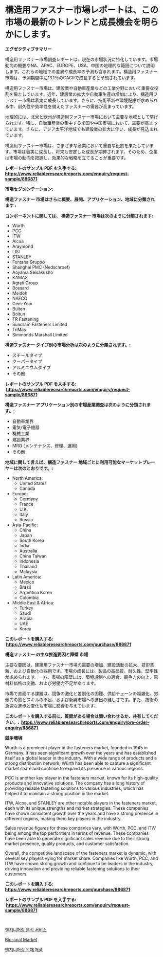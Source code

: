 <p><h1>構造用ファスナー市場レポートは、この市場の最新のトレンドと成長機会を明らかにします。</h1></p><p><strong>エグゼクティブサマリー</strong></p>
<p><p>構造用ファスナー市場調査レポートは、現在の市場状況に特化しています。市場動向の概要やNA、APAC、EUROPE、USA、中国の地理的な範囲について説明します。これらの地域での差異や成長率の予測も含まれます。構造用ファスナー市場は、予測期間中に13.1％のCAGRで成長すると予想されています。</p><p>構造用ファスナー市場は、建設業や自動車産業などの工業分野において重要な役割を果たしています。近年、建設業の拡大や自動車生産の増加により、構造用ファスナー市場は着実に成長しています。さらに、技術革新や環境配慮が求められる中、耐久性や効率性を備えたファスナーの需要が高まっています。</p><p>地理的には、北米と欧州が構造用ファスナー市場において主要な地域として挙げられます。特に、自動車産業の集中する米国や中国市場において、需要が高まっています。さらに、アジア太平洋地域でも建設業の拡大に伴い、成長が見込まれています。</p><p>構造用ファスナー市場は、さまざまな産業において重要な役割を果たしています。市場は着実に成長し、将来も安定した成長が期待されます。そのため、企業は市場の動向を把握し、効果的な戦略を立てることが重要です。</p></p>
<p><strong>レポートのサンプル PDF を入手する: <a href="https://www.reliableresearchreports.com/enquiry/request-sample/886871">https://www.reliableresearchreports.com/enquiry/request-sample/886871</a></strong></p>
<p><strong>市場セグメンテーション:</strong></p>
<p><strong> 構造ファスナー 市場はさらに概要、展開、アプリケーション、地域に分類されます :</strong></p>
<p><strong>コンポーネントに関しては、 構造ファスナー 市場は次のように分類されます: &nbsp;</strong></p>
<p><ul><li>Würth</li><li>PCC</li><li>ITW</li><li>Alcoa</li><li>Araymond</li><li>LISI</li><li>STANLEY</li><li>Fontana Gruppo</li><li>Shanghai PMC (Nedschroef)</li><li>Aoyama Seisakusho</li><li>KAMAX</li><li>Agrati Group</li><li>Bossard</li><li>Meidoh</li><li>NAFCO</li><li>Gem-Year</li><li>Bulten</li><li>Boltun</li><li>TR Fastening</li><li>Sundram Fasteners Limited</li><li>TriMas</li><li>Simmonds Marshall Limited</li></ul></p>
<p><strong> 構造ファスナー タイプ別の市場分析は次のように分類されます。:</strong></p>
<p><ul><li>スチールタイプ</li><li>クーパータイプ</li><li>アルミニウムタイプ</li><li>その他</li></ul></p>
<p><strong>レポートのサンプル PDF を入手する: &nbsp;<a href="https://www.reliableresearchreports.com/enquiry/request-sample/886871">https://www.reliableresearchreports.com/enquiry/request-sample/886871</a></strong></p>
<p><strong> 構造ファスナー アプリケーション別の市場産業調査は次のように分類されます。:</strong></p>
<p><ul><li>自動車業界</li><li>電気/電子機器</li><li>機械工業</li><li>建設業界</li><li>MRO (メンテナンス、修理、運用)</li><li>その他</li></ul></p>
<p><strong>地域に関して言えば、構造ファスナー 地域ごとに利用可能なマーケットプレーヤーは次のとおりです。:</strong></p>
<p><ul>
    <li>
        North America:
        <ul>
            <li>United States</li>
            <li>Canada</li>
        </ul>
    </li>
    <li>
        Europe:
        <ul>
            <li>Germany</li>
            <li>France</li>
            <li>U.K.</li>
            <li>Italy</li>
            <li>Russia</li>
        </ul>
    </li>
    <li>
        Asia-Pacific:
        <ul>
            <li>China</li>
            <li>Japan</li>
            <li>South Korea</li>
            <li>India</li>
            <li>Australia</li>
            <li>China Taiwan</li>
            <li>Indonesia</li>
            <li>Thailand</li>
            <li>Malaysia</li>
        </ul>
    </li>
    <li>
        Latin America:
        <ul>
            <li>Mexico</li>
            <li>Brazil</li>
            <li>Argentina Korea</li>
            <li>Colombia</li>
        </ul>
    </li>
    <li>
        Middle East & Africa:
        <ul>
            <li>Turkey</li>
            <li>Saudi</li>
            <li>Arabia</li>
            <li>UAE</li>
            <li>Korea</li>
        </ul>
    </li>
    </ul></p>
<p><strong>このレポートを購入する: &nbsp;<a href="https://www.reliableresearchreports.com/purchase/886871">https://www.reliableresearchreports.com/purchase/886871</a></strong></p>
<p><strong>構造ファスナー の主な推進要因と障壁 市場</strong></p>
<p><p>主要な要因は、建築用ファスナー市場の需要の増加、建設活動の拡大、技術革新、および自動化の採用です。市場の成長には、製品の高品質、耐久性、堅牢性が求められます。一方、市場の障壁には、環境規制への適合、競争力の向上、原材料価格の変動、および労働力不足があります。</p><p>市場で直面する課題は、競争の激化と差別化の困難、供給チェーンの複雑化、労働力の質とスキルの不足、および新興市場への進出の難しさです。また、技術の急速な進歩と変化も市場に影響を与えています。</p></p>
<p><strong>このレポートを購入する前に、質問がある場合は問い合わせるか、共有してください。:&nbsp; <a href="https://www.reliableresearchreports.com/enquiry/pre-order-enquiry/886871">https://www.reliableresearchreports.com/enquiry/pre-order-enquiry/886871</a></strong></p>
<p><strong>競争環境</strong></p>
<p><p>Würth is a prominent player in the fasteners market, founded in 1945 in Germany. It has seen significant growth over the years and has established itself as a global leader in the industry. With a wide range of products and a strong distribution network, Würth has been able to capture a significant market share and continue to expand its presence in various regions.</p><p>PCC is another key player in the fasteners market, known for its high-quality products and innovative solutions. The company has a long history of providing reliable fastening solutions to various industries, which has helped it to maintain a strong position in the market.</p><p>ITW, Alcoa, and STANLEY are other notable players in the fasteners market, each with its unique strengths and market strategies. These companies have shown consistent growth over the years and have a strong presence in different regions, making them key players in the industry.</p><p>Sales revenue figures for these companies vary, with Würth, PCC, and ITW being among the top performers in terms of revenue. These companies have been able to generate significant sales revenue due to their strong market presence, quality products, and customer satisfaction.</p><p>Overall, the competitive landscape of the fasteners market is dynamic, with several key players vying for market share. Companies like Würth, PCC, and ITW have shown strong growth and continue to be leaders in the industry, driving innovation and providing reliable fastening solutions to their customers.</p></p>
<p><strong>このレポートを購入する: &nbsp; <a href="https://www.reliableresearchreports.com/purchase/886871">https://www.reliableresearchreports.com/purchase/886871</a></strong></p>
<p><strong>レポートのサンプル PDF を入手する: &nbsp;<a href="https://www.reliableresearchreports.com/enquiry/request-sample/886871">https://www.reliableresearchreports.com/enquiry/request-sample/886871</a></strong><strong></strong></p>
<p>&nbsp;</p>
<p><p><a href="https://github.com/darrellockm3ytan895656/Market-Research-Report-List-1/blob/main/740982215012.md">엔지니어링 분석 서비스</a></p><p><a href="https://github.com/Sinjinluong3e0awx2m195k76/Market-Research-Report-List-1/blob/main/bio-coal-market.md">Bio-coal Market</a></p><p><a href="https://github.com/Penelolack456456/Market-Research-Report-List-1/blob/main/342784315011.md">엔지니어링 목재 제품</a></p></p>